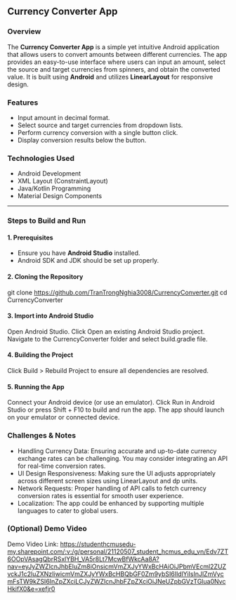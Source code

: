 ## Currency Converter App

### **Overview**
The **Currency Converter App** is a simple yet intuitive Android application that allows users to convert amounts between different currencies. The app provides an easy-to-use interface where users can input an amount, select the source and target currencies from spinners, and obtain the converted value. It is built using **Android** and utilizes **LinearLayout** for responsive design.

### **Features**
- Input amount in decimal format.
- Select source and target currencies from dropdown lists.
- Perform currency conversion with a single button click.
- Display conversion results below the button.

### **Technologies Used**
- Android Development
- XML Layout (ConstraintLayout)
- Java/Kotlin Programming
- Material Design Components

---

### **Steps to Build and Run**

#### **1. Prerequisites**
- Ensure you have **Android Studio** installed.
- Android SDK and JDK should be set up properly.

#### **2. Cloning the Repository**
git clone https://github.com/TranTrongNghia3008/CurrencyConverter.git
cd CurrencyConverter
#### **3. Import into Android Studio**
Open Android Studio.
Click Open an existing Android Studio project.
Navigate to the CurrencyConverter folder and select build.gradle file.
#### **4. Building the Project**
Click Build > Rebuild Project to ensure all dependencies are resolved.
#### **5. Running the App**
Connect your Android device (or use an emulator).
Click Run in Android Studio or press Shift + F10 to build and run the app.
The app should launch on your emulator or connected device.
### **Challenges & Notes**
- Handling Currency Data: Ensuring accurate and up-to-date currency exchange rates can be challenging. You may consider integrating an API for real-time conversion rates.
- UI Design Responsiveness: Making sure the UI adjusts appropriately across different screen sizes using LinearLayout and dp units.
- Network Requests: Proper handling of API calls to fetch currency conversion rates is essential for smooth user experience.
- Localization: The app could be enhanced by supporting multiple languages to cater to global users.
### **(Optional) Demo Video**
Demo Video Link: https://studenthcmusedu-my.sharepoint.com/:v:/g/personal/21120507_student_hcmus_edu_vn/Edv7ZT6OOpVAsagQbrRSxlYBH_VA5r8Lt7McwBfWkcAa8A?nav=eyJyZWZlcnJhbEluZm8iOnsicmVmZXJyYWxBcHAiOiJPbmVEcml2ZUZvckJ1c2luZXNzIiwicmVmZXJyYWxBcHBQbGF0Zm9ybSI6IldlYiIsInJlZmVycmFsTW9kZSI6InZpZXciLCJyZWZlcnJhbFZpZXciOiJNeUZpbGVzTGlua0NvcHkifX0&e=xefjr0



